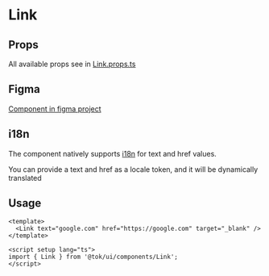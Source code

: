 # Link

## Props

All available props see in [Link.props.ts](./Link.props.ts)

## Figma

[Component in figma project](https://www.figma.com/file/ssQqPZ2vqZhD4QF2xyCTd2/Telegram-Onboarding--ToolKit?type=design&node-id=154-5782&mode=design&t=6yuiDJRdwfFJ7dVT-0)

## i18n

The component natively supports [i18n](../../../i18n/README.md) for text and href values.

You can provide a text and href as a locale token, and it will be dynamically translated

## Usage

```vue
<template>
  <Link text="google.com" href="https://google.com" target="_blank" />
</template>

<script setup lang="ts">
import { Link } from '@tok/ui/components/Link';
</script>
```
